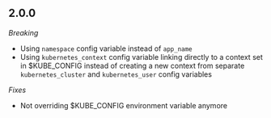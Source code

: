 ## 2.0.0

*Breaking*

- Using `namespace` config variable instead of `app_name`
- Using `kubernetes_context` config variable linking directly to a context set in $KUBE_CONFIG instead of creating a new context from separate `kubernetes_cluster` and `kubernetes_user` config variables

*Fixes*

- Not overriding $KUBE_CONFIG environment variable anymore